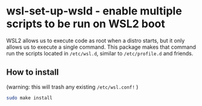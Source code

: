 # wsl-set-up-wsld - enable multiple scripts to be run on WSL2 boot

WSL2 allows us to execute code as root when a distro starts, but it only allows us to execute a single command. This package makes that command run the scripts located in `/etc/wsl.d`, similar to `/etc/profile.d` and friends.

## How to install

(warning: this will trash any existing `/etc/wsl.conf!` )

```sh
sudo make install
```
